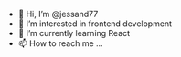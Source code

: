 - 👋 Hi, I’m @jessand77
- 👀 I’m interested in frontend development
- 🌱 I’m currently learning React
- 📫 How to reach me ...

<!---
jessand77/jessand77 is a ✨ special ✨ repository because its `README.md` (this file) appears on your GitHub profile.
You can click the Preview link to take a look at your changes.
--->
